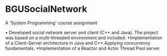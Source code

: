 # BGUSocialNetwork
A 'System Programming' course assignment

•	Developed social network server and client (C++ and Java).
The project was based on a multi-threaded environment and included: 
*Implementation of a Client-Server architecture in Java and C++.Applying concurrency fundamentals. 
*Implementation of a Reactor and Actor Thread Pool server.
